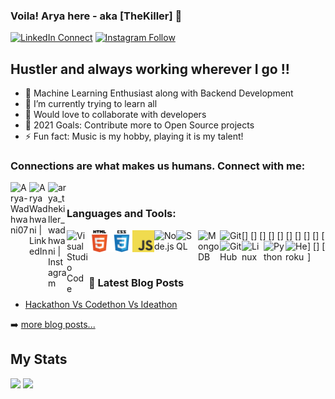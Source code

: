 ### Voila! Arya here - aka [TheKiller] 👋 

[![LinkedIn Connect](https://img.shields.io/badge/LinkedIn-Follow-blue)](https://www.linkedin.com/in/arya-wadhwani-9a5171212/)
[![Instagram Follow](https://img.shields.io/badge/Instagram-Follow-%23E4405F)](https://www.instagram.com/arya_thekiller_wadhwani/)

## Hustler and always working wherever I go !!

- 🔭 Machine Learning Enthusiast along with Backend Development
- 🌱 I’m currently trying to learn all
- 👯 Would love to collaborate with developers
- 🥅 2021 Goals: Contribute more to Open Source projects
- ⚡ Fun fact: Music is my hobby, playing it is my talent!

### Connections are what makes us humans. Connect with me:

[<img align="left" alt="Arya-Wadhwani07" width="30px" src="https://img.icons8.com/color-glass/100/000000/github.png"/>][website]
[<img align="left" alt="AryaWadhwani | LinkedIn" width="30px" src="https://img.icons8.com/color/48/000000/linkedin.png" />][linkedin]
[<img align="left" alt="arya_thekiller_wadhwani | Instagram" width="30px" src="https://img.icons8.com/fluency/48/000000/instagram-new.png"/>][instagram]

<br />

### Languages and Tools:

[<img align="left" alt="Visual Studio Code" width="35px" src="https://img.icons8.com/fluency/48/000000/visual-studio-code-2019.png" />]
[<img align="left" alt="HTML5" width="35px" src="https://raw.githubusercontent.com/github/explore/80688e429a7d4ef2fca1e82350fe8e3517d3494d/topics/html/html.png" />]
[<img align="left" alt="CSS3" width="35px" src="https://raw.githubusercontent.com/github/explore/80688e429a7d4ef2fca1e82350fe8e3517d3494d/topics/css/css.png" />]
[<img align="left" alt="JavaScript" width="35px" src="https://raw.githubusercontent.com/github/explore/80688e429a7d4ef2fca1e82350fe8e3517d3494d/topics/javascript/javascript.png" />]
[<img align="left" alt="Node.js" width="35px" src="https://img.icons8.com/color/48/000000/nodejs.png"/>]
[<img align="left" alt="SQL" width="35px" src="https://img.icons8.com/color/48/000000/sql.png"/>]
[<img align="left" alt="MongoDB" width="35px" src="https://img.icons8.com/color/48/000000/mongodb.png"/>]
[<img align="left" alt="Git" width="35px" src="https://img.icons8.com/color/100/000000/git.png"/>]
[<img align="left" alt="GitHub" width="35px" src="https://img.icons8.com/color-glass/100/000000/github.png"/>]
[<img align="left" alt="Linux" width="35px" src="https://img.icons8.com/color/48/000000/linux--v1.png"/>]
[<img align="left" alt="Python" width="35px" src="https://img.icons8.com/color/48/000000/python--v2.png"/>]
[<img align="left" alt="Heroku" width="35px" src="https://img.icons8.com/color/100/000000/heroku.png"/>]

### 📕 Latest Blog Posts

<!-- BLOG-POST-LIST:START -->
- [Hackathon Vs Codethon Vs Ideathon](https://medium.com/student-technical-community-vit-vellore/hackathon-vs-codeathon-vs-ideathon-a15f7e1df131)
<!-- BLOG-POST-LIST:END -->
➡️ [more blog posts...](https://arya-wadhwani.medium.com/)


## My Stats
<p>
<img height="180em" src="https://github-readme-stats.vercel.app/api?username=Arya-Wadhwani07&show_icons=true&theme=tokyonight" />
<img height="180em" src="https://github-readme-stats.vercel.app/api/top-langs/?username=Arya-Wadhwani07&layout=compact&theme=tokyonight&exclude_repo=STC_DS_Tasks" />
</p>




[website]: https://github.com/Arya-Wadhwani07?tab=repositories
[instagram]: https://www.instagram.com/arya_thekiller_wadhwani/
[linkedin]: https://www.linkedin.com/in/arya-wadhwani-9a5171212/
